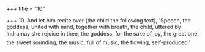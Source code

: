 +++
title = "10"

+++
10. And let him recite over (the child the following text), 'Speech, the goddess, united with mind, together with breath, the child, uttered by Indramay she rejoice in thee, the goddess, for the sake of joy, the great one, the sweet sounding, the music, full of music, the flowing, self-produced.'
